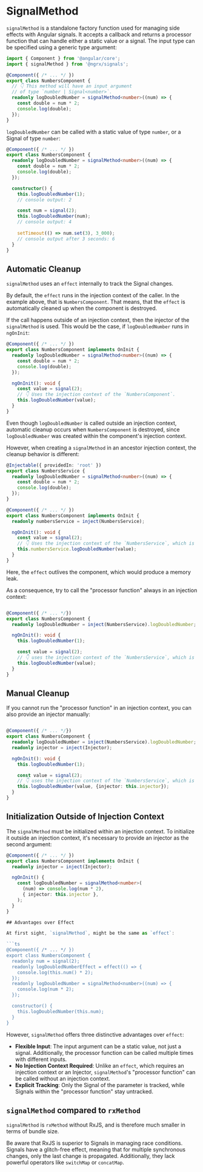 # SignalMethod

`signalMethod` is a standalone factory function used for managing side effects with Angular signals. It accepts a callback and returns a processor function that can handle either a static value or a signal. The input type can be specified using a generic type argument:

```ts
import { Component } from '@angular/core';
import { signalMethod } from '@ngrx/signals';

@Component({ /* ... */ })
export class NumbersComponent {
  // 👇 This method will have an input argument
  // of type `number | Signal<number>`.
  readonly logDoubledNumber = signalMethod<number>((num) => {
    const double = num * 2;
    console.log(double);
  });
}
```

`logDoubledNumber` can be called with a static value of type `number`, or a Signal of type `number`:

```ts
@Component({ /* ... */ })
export class NumbersComponent {
  readonly logDoubledNumber = signalMethod<number>((num) => {
    const double = num * 2;
    console.log(double);
  });

  constructor() {
    this.logDoubledNumber(1);
    // console output: 2

    const num = signal(2);
    this.logDoubledNumber(num);
    // console output: 4
    
    setTimeout(() => num.set(3), 3_000);
    // console output after 3 seconds: 6
  }
}
```

## Automatic Cleanup

`signalMethod` uses an `effect` internally to track the Signal changes.

By default, the `effect` runs in the injection context of the caller. In the example above, that is `NumbersComponent`. That means, that the `effect` is automatically cleaned up when the component is destroyed.

If the call happens outside of an injection context, then the injector of the `signalMethod` is used. This would be the case, if `logDoubledNumber` runs in `ngOnInit`:

```ts
@Component({ /* ... */ })
export class NumbersComponent implements OnInit {
  readonly logDoubledNumber = signalMethod<number>((num) => {
    const double = num * 2;
    console.log(double);
  });

  ngOnInit(): void {
    const value = signal(2);
    // 👇 Uses the injection context of the `NumbersComponent`.
    this.logDoubledNumber(value);
  }
}
```

Even though `logDoubledNumber` is called outside an injection context, automatic cleanup occurs when `NumbersComponent` is destroyed, since `logDoubledNumber` was created within the component's injection context.

However, when creating a `signalMethod` in an ancestor injection context, the cleanup behavior is different:

```ts
@Injectable({ providedIn: 'root' })
export class NumbersService {
  readonly logDoubledNumber = signalMethod<number>((num) => {
    const double = num * 2;
    console.log(double);
  });
}

@Component({ /* ... */ })
export class NumbersComponent implements OnInit {
  readonly numbersService = inject(NumbersService);

  ngOnInit(): void {
    const value = signal(2);
    // 👇 Uses the injection context of the `NumbersService`, which is root.
    this.numbersService.logDoubledNumber(value);
  }
}
```

Here, the `effect` outlives the component, which would produce a memory leak.

As a consequence, try to call the "processor function" always in an injection context:

```ts

@Component({ /* ... */})
export class NumbersComponent {
  readonly logDoubledNumber = inject(NumbersService).logDoubledNumber;

  ngOnInit(): void {
    this.logDoubledNumber(1);

    const value = signal(2);
    // 👇 uses the injection context of the `NumbersService`, which is root.
    this.logDoubledNumber(value);
  }
}
```

## Manual Cleanup

If you cannot run the "processor function" in an injection context, you can also provide an injector manually:

```ts

@Component({ /* ... */})
export class NumbersComponent {
  readonly logDoubledNumber = inject(NumbersService).logDoubledNumber;
  readonly injector = inject(Injector);

  ngOnInit(): void {
    this.logDoubledNumber(1);

    const value = signal(2);
    // 👇 uses the injection context of the `NumbersService`, which is root.
    this.logDoubledNumber(value, {injector: this.injector});
  }
}
```

## Initialization Outside of Injection Context

The `signalMethod` must be initialized within an injection context. To initialize it outside an injection context, it's necessary to provide an injector as the second argument:

```ts
@Component({ /* ... */ })
export class NumbersComponent implements OnInit {
  readonly injector = inject(Injector);

  ngOnInit() {
    const logDoubledNumber = signalMethod<number>(
      (num) => console.log(num * 2),
      { injector: this.injector },
    );
  }
}

## Advantages over Effect

At first sight, `signalMethod`, might be the same as `effect`:

```ts
@Component({ /* ... */ })
export class NumbersComponent {
  readonly num = signal(2);
  readonly logDoubledNumberEffect = effect(() => {
    console.log(this.num() * 2);
  });
  readonly logDoubledNumber = signalMethod<number>((num) => {
    console.log(num * 2);
  });

  constructor() {
    this.logDoubledNumber(this.num);
  }
}
```

However, `signalMethod` offers three distinctive advantages over `effect`:

- **Flexible Input**: The input argument can be a static value, not just a signal. Additionally, the processor function can be called multiple times with different inputs.
- **No Injection Context Required**: Unlike an `effect`, which requires an injection context or an Injector, `signalMethod`'s "processor function" can be called without an injection context.
- **Explicit Tracking**: Only the Signal of the parameter is tracked, while Signals within the "processor function" stay untracked.

## `signalMethod` compared to `rxMethod`

`signalMethod` is `rxMethod` without RxJS, and is therefore much smaller in terms of bundle size.

Be aware that RxJS is superior to Signals in managing race conditions. Signals have a glitch-free effect, meaning that for multiple synchronous changes, only the last change is propagated. Additionally, they lack powerful operators like `switchMap` or `concatMap`.
